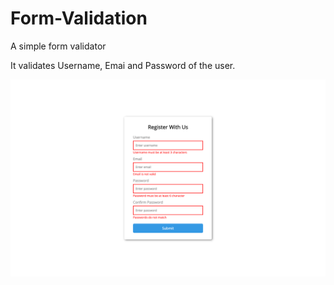 # Form-Validation
A simple form validator

It validates Username, Emai and Password of the user.

![Form](./form.png)
